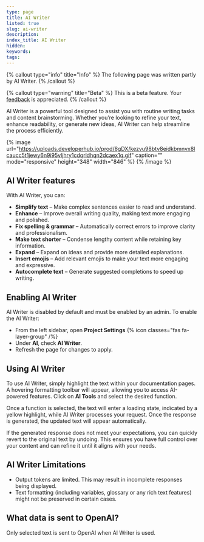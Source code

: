 ```yaml
---
type: page
title: AI Writer
listed: true
slug: ai-writer
description: 
index_title: AI Writer
hidden: 
keywords: 
tags: 
---
```




{% callout type="info" title="Info" %}
The following page was written partly by AI Writer.
{% /callout %}



{% callout type="warning" title="Beta" %}
This is a beta feature. Your [feedback](/support-center/contact-us) is appreciated.
{% /callout %}


AI Writer is a powerful tool designed to assist you with routine writing tasks and content brainstorming. Whether you’re looking to refine your text, enhance readability, or generate new ideas, AI Writer can help streamline the process efficiently.


{% image url="https://uploads.developerhub.io/prod/8gDX/kezvu98btv8eidkbmnvx8lcaucc5t1jewy6n9i95vljhry1cdqrldhqn2dcaex1q.gif" caption="" mode="responsive" height="348" width="846" %}
{% /image %}


## AI Writer features

With AI Writer, you can:

- **Simplify text** – Make complex sentences easier to read and understand.
- **Enhance** – Improve overall writing quality, making text more engaging and polished.
- **Fix spelling & grammar** – Automatically correct errors to improve clarity and professionalism.
- **Make text shorter** – Condense lengthy content while retaining key information.
- **Expand** – Expand on ideas and provide more detailed explanations.
- **Insert emojis** – Add relevant emojis to make your text more engaging and expressive.
- **Autocomplete text** – Generate suggested completions to speed up writing.

## Enabling AI Writer

AI Writer is disabled by default and must be enabled by an admin. To enable the AI Writer:

- From the left sidebar, open **Project Settings** {% icon classes="fas fa-layer-group" /%}
- Under **AI**, check **AI Writer**.
- Refresh the page for changes to apply.

## Using AI Writer

To use AI Writer, simply highlight the text within your documentation pages. A hovering formatting toolbar will appear, allowing you to access AI-powered features. Click on **AI Tools** and select the desired function.

Once a function is selected, the text will enter a loading state, indicated by a yellow highlight, while AI Writer processes your request. Once the response is generated, the updated text will appear automatically.

If the generated response does not meet your expectations, you can quickly revert to the original text by undoing. This ensures you have full control over your content and can refine it until it aligns with your needs.

## AI Writer Limitations

- Output tokens are limited. This may result in incomplete responses being displayed.
- Text formatting (including variables, glossary or any rich text features) might not be preserved in certain cases.

## What data is sent to OpenAI?

Only selected text is sent to OpenAI when AI Writer is used.

